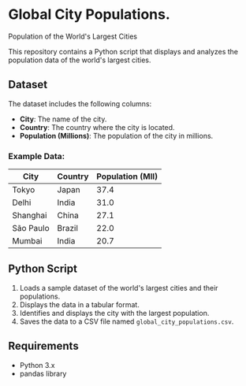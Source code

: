# Global City Populations.
Population of the World's Largest Cities

This repository contains a Python script that displays and analyzes the population data of the world's largest cities.

## Dataset

The dataset includes the following columns:

- **City**: The name of the city.
- **Country**: The country where the city is located.
- **Population (Millions)**: The population of the city in millions.

### Example Data:

| City      | Country | Population (Mll) |
|----------|--------|------------------------|
| Tokyo    | Japan  | 37.4                   |
| Delhi    | India  | 31.0                   |
| Shanghai | China  | 27.1                   |
| São Paulo| Brazil | 22.0                   |
| Mumbai   | India  | 20.7                   |

## Python Script
1. Loads a sample dataset of the world's largest cities and their populations.
2. Displays the data in a tabular format.
3. Identifies and displays the city with the largest population.
4. Saves the data to a CSV file named `global_city_populations.csv`.

## Requirements

- Python 3.x
- pandas library
